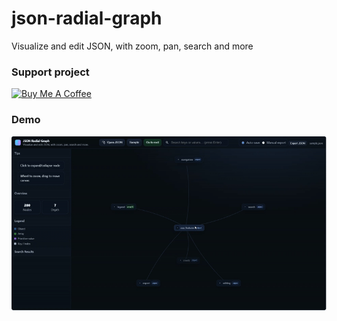 # json-radial-graph
Visualize and edit JSON, with zoom, pan, search and more

### Support project
<a href="https://www.buymeacoffee.com/gabaldon" target="_blank"><img src="https://cdn.buymeacoffee.com/buttons/v2/default-yellow.png" alt="Buy Me A Coffee" style="height: 60px !important;width: 217px !important;" ></a>

### Demo
![json-radial-graph](json_radial_graph.gif)
